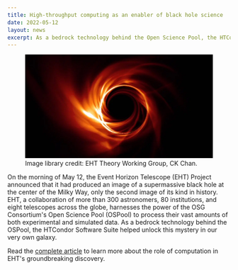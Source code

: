 ```yaml
---
title: High-throughput computing as an enabler of black hole science
date: 2022-05-12
layout: news
excerpt: As a bedrock technology behind the Open Science Pool, the HTCondor Software Suite helped enable a major discovery by the Event Horizon Telescope Project.
---
```


<figure>
  <img src="/assets/images/SagA-black-hole.jpg" alt="Simulated image of Sagittarius A* black hole. Image library credit: EHT Theory Working Group, CK Chan."/>
  <figcaption class="figure-caption">Image library credit: EHT Theory Working Group, CK Chan.<br/></figcaption>
</figure>

On the morning of May 12, the Event Horizon Telescope (EHT) Project announced that it had produced an image of a supermassive black hole at the center 
of the Milky Way, only the second image of its kind in history. EHT, a collaboration of more than 300 astronomers, 80 institutions, and eight telescopes 
across the globe, harnesses the power of the OSG Consortium's Open Science Pool (OSPool) to process their vast amounts of both experimental and simulated 
data. As a bedrock technology behind the OSPool, the HTCondor Software Suite helped unlock this mystery in our very own galaxy.

Read the [complete article](https://morgridge.org/story/high-throughput-computing-as-an-enabler-of-black-hole-science/) to learn more about the role of computation in EHT's groundbreaking discovery. 

